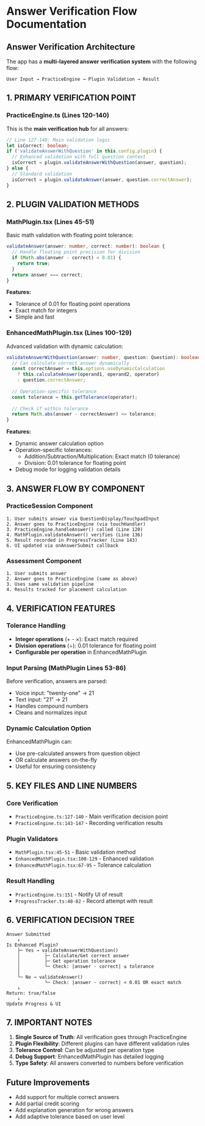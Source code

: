 # Answer Verification Flow Documentation

## Answer Verification Architecture

The app has a **multi-layered answer verification system** with the following flow:

```
User Input → PracticeEngine → Plugin Validation → Result
```

## 1. PRIMARY VERIFICATION POINT

### **PracticeEngine.ts** (Lines 120-140)
This is the **main verification hub** for all answers:

```typescript
// Line 127-140: Main validation logic
let isCorrect: boolean;
if ('validateAnswerWithQuestion' in this.config.plugin) {
  // Enhanced validation with full question context
  isCorrect = plugin.validateAnswerWithQuestion(answer, question);
} else {
  // Standard validation
  isCorrect = plugin.validateAnswer(answer, question.correctAnswer);
}
```

## 2. PLUGIN VALIDATION METHODS

### **MathPlugin.tsx** (Lines 45-51)
Basic math validation with floating point tolerance:

```typescript
validateAnswer(answer: number, correct: number): boolean {
  // Handle floating point precision for division
  if (Math.abs(answer - correct) < 0.01) {
    return true;
  }
  return answer === correct;
}
```

**Features:**
- Tolerance of 0.01 for floating point operations
- Exact match for integers
- Simple and fast

### **EnhancedMathPlugin.tsx** (Lines 100-129)
Advanced validation with dynamic calculation:

```typescript
validateAnswerWithQuestion(answer: number, question: Question): boolean {
  // Can calculate correct answer dynamically
  const correctAnswer = this.options.useDynamicCalculation
    ? this.calculateAnswer(operand1, operand2, operator)
    : question.correctAnswer;
    
  // Operation-specific tolerance
  const tolerance = this.getTolerance(operator);
  
  // Check if within tolerance
  return Math.abs(answer - correctAnswer) <= tolerance;
}
```

**Features:**
- Dynamic answer calculation option
- Operation-specific tolerances:
  - Addition/Subtraction/Multiplication: Exact match (0 tolerance)
  - Division: 0.01 tolerance for floating point
- Debug mode for logging validation details

## 3. ANSWER FLOW BY COMPONENT

### **PracticeSession Component**
```
1. User submits answer via QuestionDisplay/TouchpadInput
2. Answer goes to PracticeEngine (via touchHandler)
3. PracticeEngine.handleAnswer() called (Line 120)
4. MathPlugin.validateAnswer() verifies (Line 136)
5. Result recorded in ProgressTracker (Line 143)
6. UI updated via onAnswerSubmit callback
```

### **Assessment Component**
```
1. User submits answer
2. Answer goes to PracticeEngine (same as above)
3. Uses same validation pipeline
4. Results tracked for placement calculation
```

## 4. VERIFICATION FEATURES

### Tolerance Handling
- **Integer operations** (+ - ×): Exact match required
- **Division operations** (÷): 0.01 tolerance for floating point
- **Configurable per operation** in EnhancedMathPlugin

### Input Parsing (MathPlugin Lines 53-86)
Before verification, answers are parsed:
- Voice input: "twenty-one" → 21
- Text input: "21" → 21
- Handles compound numbers
- Cleans and normalizes input

### Dynamic Calculation Option
EnhancedMathPlugin can:
- Use pre-calculated answers from question object
- OR calculate answers on-the-fly
- Useful for ensuring consistency

## 5. KEY FILES AND LINE NUMBERS

### Core Verification
- `PracticeEngine.ts:127-140` - Main verification decision point
- `PracticeEngine.ts:143-147` - Recording verification results

### Plugin Validators
- `MathPlugin.tsx:45-51` - Basic validation method
- `EnhancedMathPlugin.tsx:100-129` - Enhanced validation
- `EnhancedMathPlugin.tsx:67-95` - Tolerance calculation

### Result Handling
- `PracticeEngine.ts:151` - Notify UI of result
- `ProgressTracker.ts:48-82` - Record attempt with result

## 6. VERIFICATION DECISION TREE

```
Answer Submitted
    ↓
Is Enhanced Plugin?
    ├─ Yes → validateAnswerWithQuestion()
    │         ├─ Calculate/Get correct answer
    │         ├─ Get operation tolerance
    │         └─ Check: |answer - correct| ≤ tolerance
    │
    └─ No → validateAnswer()
              └─ Check: |answer - correct| < 0.01 OR exact match
    ↓
Return: true/false
    ↓
Update Progress & UI
```

## 7. IMPORTANT NOTES

1. **Single Source of Truth**: All verification goes through PracticeEngine
2. **Plugin Flexibility**: Different plugins can have different validation rules
3. **Tolerance Control**: Can be adjusted per operation type
4. **Debug Support**: EnhancedMathPlugin has detailed logging
5. **Type Safety**: All answers converted to numbers before verification

## Future Improvements
- Add support for multiple correct answers
- Add partial credit scoring
- Add explanation generation for wrong answers
- Add adaptive tolerance based on user level